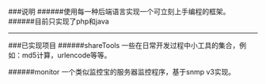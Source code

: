 ###说明
######使用每一种后端语言实现一个可立刻上手编程的框架。
######目前只实现了php和java

---

###已实现项目
######shareTools
一些在日常开发过程中小工具的集合，例如：md5计算，urlencode等等。

######monitor
一个类似监控宝的服务器监控程序，基于snmp v3实现。